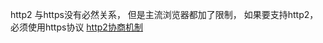 http2 与https没有必然关系， 但是主流浏览器都加了限制， 如果要支持http2，必须使用https协议
[http2协商机制](https://imququ.com/post/protocol-negotiation-in-http2.html)

